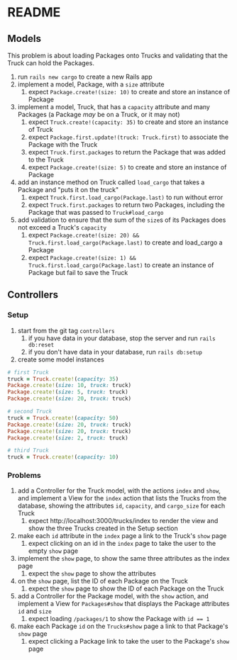 # README

## Models

This problem is about loading Packages onto Trucks and validating that the Truck can hold the Packages.

1. run `rails new cargo` to create a new Rails app
2. implement a model, Package, with a `size` attribute
   1. expect `Package.create!(size: 10)` to create and store an instance of Package
3. implement a model, Truck, that has a `capacity` attribute and many Packages (a Package _may_ be on a Truck, or it may not)
   1. expect `Truck.create!(capacity: 35)` to create and store an instance of Truck
   2. expect `Package.first.update!(truck: Truck.first)` to associate the Package with the Truck
   3. expect `Truck.first.packages` to return the Package that was added to the Truck
   4. expect `Package.create!(size: 5)` to create and store an instance of Package
4. add an instance method on Truck called `load_cargo` that takes a Package and "puts it on the truck"
   1. expect `Truck.first.load_cargo(Package.last)` to run without error
   2. expect `Truck.first.packages` to return two Packages, including the Package that was passed to `Truck#load_cargo`
5. add validation to ensure that the sum of the `size`s of its Packages does not exceed a Truck's `capacity`
   1. expect `Package.create!(size: 20) && Truck.first.load_cargo(Package.last)` to create and load_cargo a Package
   2. expect `Package.create!(size: 1) && Truck.first.load_cargo(Package.last)` to create an instance of Package but fail to save the Truck

## Controllers

### Setup

1. start from the git tag `controllers`
   1. if you have data in your database, stop the server and run `rails db:reset`
   2. if you don't have data in your database, run `rails db:setup`
2. create some model instances

```ruby
# first Truck
truck = Truck.create!(capacity: 35)
Package.create!(size: 10, truck: truck)
Package.create!(size: 5, truck: truck)
Package.create!(size: 20, truck: truck)

# second Truck
truck = Truck.create!(capacity: 50)
Package.create!(size: 20, truck: truck)
Package.create!(size: 20, truck: truck)
Package.create!(size: 2, truck: truck)

# third Truck
truck = Truck.create!(capacity: 10)
```

### Problems

1. add a Controller for the Truck model, with the actions `index` and `show`, and implement a View for the `index` action that lists the Trucks from the database, showing the attributes `id`, `capacity`, and `cargo_size` for each Truck
   1. expect http://localhost:3000/trucks/index to render the view and show the three Trucks created in the Setup section
2. make each `id` attribute in the `index` page a link to the Truck's `show` page
   1. expect clicking on an id in the `index` page to take the user to the empty `show` page
3. implement the `show` page, to show the same three attributes as the index page
   1. expect the `show` page to show the attributes
4. on the `show` page, list the ID of each Package on the Truck
   1. expect the `show` page to show the ID of each Package on the Truck
5. add a Controller for the Package model, with the `show` action, and implement a View for `Packages#show` that displays the Package attributes `id` and `size`
   1. expect loading `/packages/1` to show the Package with `id == 1`
6. make each Package `id` on the `Trucks#show` page a link to that Package's `show` page
   1. expect clicking a Package link to take the user to the Package's `show` page
